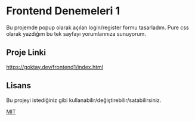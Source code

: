 
# Frontend Denemeleri 1

Bu projemde popup olarak açılan login/register formu tasarladım. Pure css olarak yazdığım bu tek sayfayı yorumlarınıza sunuyorum.

## Proje Linki
https://goktay.dev/frontend1/index.html

## Lisans
Bu projeyi istediğiniz gibi kullanabilir/değiştirebilir/satabilirsiniz.

[MIT](https://choosealicense.com/licenses/mit/)

  
